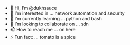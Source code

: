 - 👋 Hi, I’m @dukhsauce
- 👀 I’m interested in ... network automation and security
- 🌱 I’m currently learning ... python and bash
- 💞️ I’m looking to collaborate on ... sdn
- 📫 How to reach me ... on here
- ⚡ Fun fact: ... tomato is a spice

<!---
dukhsauce/dukhsauce is a ✨ special ✨ repository because its `README.md` (this file) appears on your GitHub profile.
You can click the Preview link to take a look at your changes.
--->
